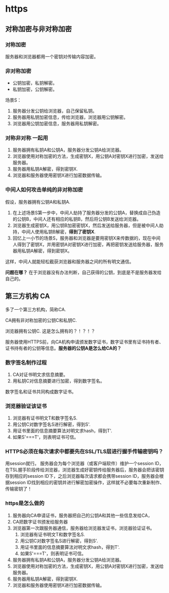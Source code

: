 # https

## 对称加密与非对称加密

### 对称加密
服务器和浏览器都用一个密钥对传输内容加密。

### 非对称加密
- 公钥加密，私钥解密。
- 私钥加密，公钥解密。

场景S：
1. 服务器分发公钥给浏览器，自己保留私钥。
2. 服务器用私钥加密信息，传给浏览器，浏览器用公钥解密。
3. 浏览器用公钥加密信息，服务器用私钥解密。

### 对称非对称 一起用
1. 服务器拥有私钥A和公钥A，服务器分发公钥A给浏览器。
2. 浏览器使用对称加密的方法，生成密钥X，用公钥A对密钥X进行加密，发送给服务器。
3. 服务器用私钥A解密，得到密钥X.
4. 浏览器和服务器使用密钥X进行加密数据传输。

### 中间人如何攻击单纯的非对称加密
假设，服务器拥有公钥A和私钥A.
1. 在上述场景S第一步中，中间人劫持了服务器分发的公钥A，替换成自己伪造的公钥B，中间人还有相应的私钥B，然后将公钥B发送给浏览器。
2. 浏览器生成密钥X，用公钥B加密密钥X，然后发送给服务器，但是被中间人劫持，中间人使用私钥B解密，**得到了密钥X**.
3. 回忆上一小节的场景S，服务器和浏览器是要用密钥X来传数据的，现在中间人得到了密钥X，并用密钥A对密钥X进行加密，再把密钥发送给服务器，服务器用私钥A解密，得到密钥X。

这样，中间人就能轻松截获浏览器和服务器之间的所有明文通信。

**问题在哪？**
在于浏览器没有办法判断，自己获得的公钥，到底是不是服务器发给自己的。

## 第三方机构 CA
多了一个第三方机构，简称CA. 

CA拥有非对称加密的公钥C和私钥C.

浏览器拥有公钥C. 这是怎么拥有的？！？！？

服务器使用HTTPS前，向CA机构申请颁发数字证书，数字证书里有证书持有者、证书持有者的公钥等信息。**服务器的公钥A是怎么给CA的？**

### 数字签名制作过程
1. CA对证书明文求信息摘要。
2. 用私钥C对信息摘要进行加密，得到数字签名。

数字签名和证书共同构成数字证书。

### 浏览器验证该证书
1. 浏览器有证书明文T和数字签名S.
2. 用公钥C对数字签名S进行解密，得到S'.
3. 用证书里面的信息摘要算法对明文求hash，得到T'.
4. 如果S'===T'，则表明证书可信。

### HTTPS必须在每次请求中都要先在SSL/TLS层进行握手传输密钥吗？
用session就行。
服务器会为每个浏览器（或客户端软件）维护一个session ID，在TSL握手阶段传给浏览器，浏览器生成好密钥传给服务器后，服务器会把该密钥存到相应的session ID下，之后浏览器每次请求都会携带session ID，服务器会根据session ID找到相应的密钥并进行解密加密操作，这样就不必要每次重新制作、传输密钥了！


### https是怎么做的
1. 服务器向CA申请证书，服务器把自己的公钥A和其他一些信息发给CA，
2. CA把数字证书颁发给服务器
3. 浏览器第一次跟服务器通信，服务器给浏览器发证书，浏览器验证证书。
    1. 浏览器有证书明文T和数字签名S.
    2. 用公钥C对数字签名S进行解密，得到S'.
    3. 用证书里面的信息摘要算法对明文求hash，得到T'.
    4. 如果S'===T'，则表明证书可信。
4. 服务器拥有私钥A和公钥A，服务器分发公钥A给浏览器。
5. 浏览器使用对称加密的方法，生成密钥X，用公钥A对密钥X进行加密，发送给服务器。
6. 服务器用私钥A解密，得到密钥X.
7. 浏览器和服务器使用密钥X进行加密数据传输。
